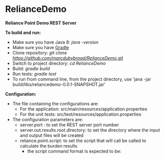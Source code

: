 # RelianceDemo

**Reliance Point Demo REST Server**

**To build and run:**
 - Make sure you have Java 8: *java -version*
 - Make sure you have [Gradle](https://gradle.org/downloads)
 - Clone repository: *git clone https://github.com/marcdubybroad/RelianceDemo.git*
 - Switch to project directory: *cd RelianceDemo*
 - Build: *gradle build*
 - Run tests: *gradle test*
 - To run from command line, from the project directory, use 'java -jar build/libs/reliancedemo-0.0.1-SNAPSHOT.jar'

**Configuration:**
 - The file containing the configurations are:
   - For the application: src/main/resources/application.properties
   - For the unit tests: src/test/resources/application.properties
 - The configuration parameters are:
   - server.port : to set the REST server port number
   - server.out.results.root.directory: to set the directory where the input and output files will be created
   - reliance.point.script: to set the script that will call be called to calculate the burden results
     - the script command format is expected to be: <script> <input> <output>
